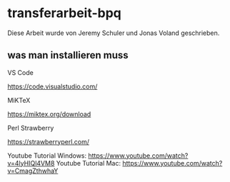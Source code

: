 # transferarbeit-bpq
 
Diese Arbeit wurde von Jeremy Schuler und Jonas Voland geschrieben.


## was man installieren muss

VS Code

https://code.visualstudio.com/

MiKTeX

https://miktex.org/download

Perl Strawberry

https://strawberryperl.com/


Youtube Tutorial Windows: https://www.youtube.com/watch?v=4lyHIQl4VM8
Youtube Tutorial Mac: https://www.youtube.com/watch?v=CmagZthwhaY